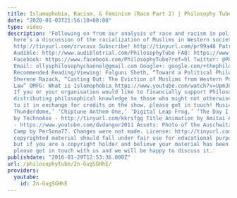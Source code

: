 ```yaml
---
title: Islamophobia, Racism, & Feminism (Race Part 2) | Philosophy Tube
date: "2020-01-03T21:56:10+08:00"
type: video
description: 'Following on from our analysis of race and racism in politics and law,
  here’s a discussion of the racialization of Muslims in Western societies. Part One:
  http://tinyurl.com/zrvcuvx Subscribe! http://tinyurl.com/pr99a46 Patreon: http://www.patreon.com/PhilosophyTube
  Audible: http://www.audibletrial.com/PhilosophyTube FAQ: https://www.facebook.com/PhilosophyTube/posts/460163027465168
  Facebook: https://www.facebook.com/PhilosophyTube?ref=hl Twitter: @PhilosophyTube
  Email: ollysphilosophychannel@gmail.com Google+: google.com/+thephilosophytube realphilosophytube.tumblr.com
  Recommended Reading/Viewing: Falguni Sheth, “Toward a Political Philosophy of Race”
  Sherene Razack, “Casting Out: The Eviction of Muslims from Western Politics and
  Law” OMFG: What is Islamophobia https://www.youtube.com/watch?v=UpmJ8giVY1I&feature=youtu.be
  If you or your organisation would like to financially support Philosophy Tube in
  distributing philosophical knowledge to those who might not otherwise have access
  to it in exchange for credits on the show, please get in touch! Music: ‘Epic Chiptune
  Thunderdome,’ ‘Chiptune Anthem One,’ ‘Digital Leap Frog,’ ‘The Day I Die – Remastered’
  by TechnoAxe - http://tinyurl.com/kkrsfgg Title Animation by Amitai Angor AA VFX
  - https://www.youtube.com/dvdangor2011 Assets: Photo of the Auschwitz Concentration
  Camp by PerSona77. Changes were not made. License: http://tinyurl.com/jkq3jzc Any
  copyrighted material should fall under fair use for educational purposes or commentary,
  but if you are a copyright holder and believe your material has been used unfairly
  please get in touch with us and we will be happy to discuss it.'
publishdate: "2016-01-29T12:53:36.000Z"
url: /philosophytube/2n-GugSGHhE/
providers:
  youtube:
    id: 2n-GugSGHhE
---
```

